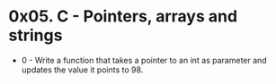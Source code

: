# 0x05. C - Pointers, arrays and strings
* 0 - Write a function that takes a pointer to an int as parameter and updates the value it points to 98.
